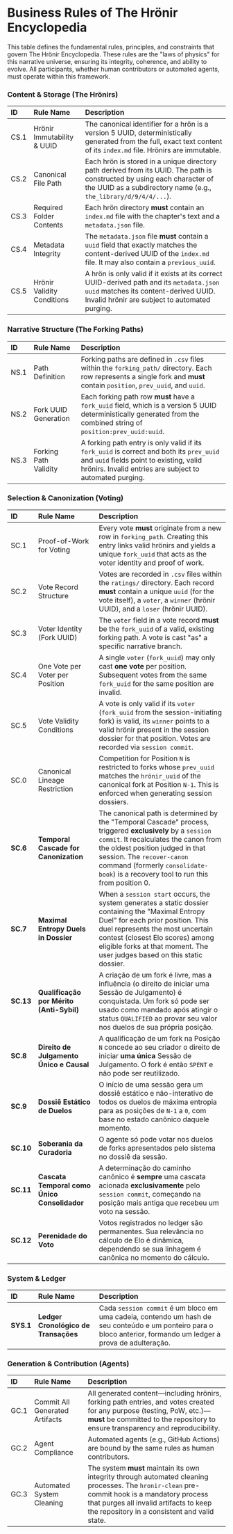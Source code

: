# Business Rules of The Hrönir Encyclopedia

This table defines the fundamental rules, principles, and constraints that govern The Hrönir Encyclopedia. These rules are the "laws of physics" for this narrative universe, ensuring its integrity, coherence, and ability to evolve. All participants, whether human contributors or automated agents, must operate within this framework.

### Content & Storage (The Hrönirs)

| ID    | Rule Name                  | Description                                                                                                                                                                                             |
| :---- | :------------------------- | :------------------------------------------------------------------------------------------------------------------------------------------------------------------------------------------------------ |
| CS.1  | Hrönir Immutability & UUID | The canonical identifier for a hrön is a version 5 UUID, deterministically generated from the full, exact text content of its `index.md` file. Hrönirs are immutable.                                 |
| CS.2  | Canonical File Path        | Each hrön is stored in a unique directory path derived from its UUID. The path is constructed by using each character of the UUID as a subdirectory name (e.g., `the_library/d/9/4/4/...`).                  |
| CS.3  | Required Folder Contents   | Each hrön directory **must** contain an `index.md` file with the chapter's text and a `metadata.json` file.                                                                                             |
| CS.4  | Metadata Integrity         | The `metadata.json` file **must** contain a `uuid` field that exactly matches the content-derived UUID of the `index.md` file. It may also contain a `previous_uuid`.                                     |
| CS.5  | Hrönir Validity Conditions | A hrön is only valid if it exists at its correct UUID-derived path and its `metadata.json` `uuid` matches its content-derived UUID. Invalid hrönir are subject to automated purging.                   |

### Narrative Structure (The Forking Paths)

| ID    | Rule Name               | Description                                                                                                                                                                                     |
| :---- | :---------------------- | :---------------------------------------------------------------------------------------------------------------------------------------------------------------------------------------------- |
| NS.1  | Path Definition         | Forking paths are defined in `.csv` files within the `forking_path/` directory. Each row represents a single fork and **must** contain `position`, `prev_uuid`, and `uuid`.                       |
| NS.2  | Fork UUID Generation    | Each forking path row **must** have a `fork_uuid` field, which is a version 5 UUID deterministically generated from the combined string of `position:prev_uuid:uuid`.                              |
| NS.3  | Forking Path Validity   | A forking path entry is only valid if its `fork_uuid` is correct and both its `prev_uuid` and `uuid` fields point to existing, valid hrönirs. Invalid entries are subject to automated purging.      |

### Selection & Canonization (Voting)

| ID    | Rule Name                      | Description                                                                                                                                                                                                                          |
| :---- | :----------------------------- | :----------------------------------------------------------------------------------------------------------------------------------------------------------------------------------------------------------------------------------- |
| SC.1  | Proof-of-Work for Voting       | Every vote **must** originate from a new row in `forking_path`. Creating this entry links valid hrönirs and yields a unique `fork_uuid` that acts as the voter identity and proof of work.
| SC.2  | Vote Record Structure          | Votes are recorded in `.csv` files within the `ratings/` directory. Each record **must** contain a unique `uuid` (for the vote itself), a `voter`, a `winner` (hrönir UUID), and a `loser` (hrönir UUID).                              |
| SC.3  | Voter Identity (Fork UUID)     | The `voter` field in a vote record **must** be the `fork_uuid` of a valid, existing forking path. A vote is cast "as" a specific narrative branch.                                                                                     |
| SC.4  | One Vote per Voter per Position| A single `voter` (`fork_uuid`) may only cast **one vote** per position. Subsequent votes from the same `fork_uuid` for the same position are invalid.                                                                                   |
| SC.5  | Vote Validity Conditions       | A vote is only valid if its `voter` (`fork_uuid` from the session-initiating fork) is valid, its `winner` points to a valid hrönir present in the session dossier for that position. Votes are recorded via `session commit`. |
| SC.0  | Canonical Lineage Restriction  | Competition for Position `N` is restricted to forks whose `prev_uuid` matches the `hrönir_uuid` of the canonical fork at Position `N-1`. This is enforced when generating session dossiers. |
| **SC.6**  | **Temporal Cascade for Canonization** | The canonical path is determined by the "Temporal Cascade" process, triggered **exclusively** by a `session commit`. It recalculates the canon from the oldest position judged in that session. The `recover-canon` command (formerly `consolidate-book`) is a recovery tool to run this from position 0. |
| **SC.7**  | **Maximal Entropy Duels in Dossier** | When a `session start` occurs, the system generates a static dossier containing the "Maximal Entropy Duel" for each prior position. This duel represents the most uncertain contest (closest Elo scores) among eligible forks at that moment. The user judges based on this static dossier. |
| **SC.13** | **Qualificação por Mérito (Anti-Sybil)** | A criação de um fork é livre, mas a influência (o direito de iniciar uma Sessão de Julgamento) é conquistada. Um fork só pode ser usado como mandado após atingir o status `QUALIFIED` ao provar seu valor nos duelos de sua própria posição. |
| **SC.8**  | **Direito de Julgamento Único e Causal** | A qualificação de um fork na Posição `N` concede ao seu criador o direito de iniciar **uma única** Sessão de Julgamento. O fork é então `SPENT` e não pode ser reutilizado.                                                                   |
| **SC.9**  | **Dossiê Estático de Duelos**           | O início de uma sessão gera um dossiê estático e não-interativo de todos os duelos de máxima entropia para as posições de `N-1` a `0`, com base no estado canônico daquele momento.                                                       |
| **SC.10** | **Soberania da Curadoria**              | O agente só pode votar nos duelos de forks apresentados pelo sistema no dossiê da sessão.                                                                                                                                               |
| **SC.11** | **Cascata Temporal como Único Consolidador** | A determinação do caminho canônico é **sempre** uma cascata acionada **exclusivamente** pelo `session commit`, começando na posição mais antiga que recebeu um voto na sessão.                                                         |
| **SC.12** | **Perenidade do Voto**                  | Votos registrados no ledger são permanentes. Sua relevância no cálculo de Elo é dinâmica, dependendo se sua linhagem é canônica no momento do cálculo.                                                                                     |

### System & Ledger

| ID    | Rule Name                               | Description                                                                                                                                                                                                                          |
| :---- | :-------------------------------------- | :----------------------------------------------------------------------------------------------------------------------------------------------------------------------------------------------------------------------------------- |
| **SYS.1** | **Ledger Cronológico de Transações**    | Cada `session commit` é um bloco em uma cadeia, contendo um hash de seu conteúdo e um ponteiro para o bloco anterior, formando um ledger à prova de adulteração.                                                                          |

### Generation & Contribution (Agents)

| ID    | Rule Name                      | Description                                                                                                                                                                                                                         |
| :---- | :----------------------------- | :---------------------------------------------------------------------------------------------------------------------------------------------------------------------------------------------------------------------------------- |
| GC.1  | Commit All Generated Artifacts | All generated content—including hrönirs, forking path entries, and votes created for any purpose (testing, PoW, etc.)—**must** be committed to the repository to ensure transparency and reproducibility.                               |
| GC.2  | Agent Compliance               | Automated agents (e.g., GitHub Actions) are bound by the same rules as human contributors.                                                                                                                                            |
| GC.3  | Automated System Cleaning      | The system **must** maintain its own integrity through automated cleaning processes. The `hronir-clean` pre-commit hook is a mandatory process that purges all invalid artifacts to keep the repository in a consistent and valid state. |
